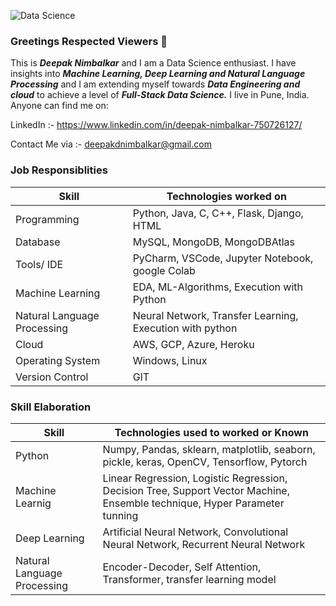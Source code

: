 ![Data Science](https://user-images.githubusercontent.com/80205933/142716513-4c9cd99b-9b28-4732-b4b2-72620d873572.jpeg)


### Greetings Respected Viewers 👋

This is ***Deepak Nimbalkar*** and I am a Data Science enthusiast. I have insights into ***Machine Learning, Deep Learning and 
Natural Language Processing*** and I am extending myself towards ***Data Engineering and cloud*** to achieve a level of ***Full-Stack Data Science.*** I live in Pune, India. 
Anyone can find me on: 

LinkedIn :- https://www.linkedin.com/in/deepak-nimbalkar-750726127/

Contact Me via :- deepakdnimbalkar@gmail.com

### Job Responsiblities

| Skill | Technologies worked on  |
| --- | --- |
| Programming | Python, Java, C, C++, Flask, Django, HTML |
| Database | MySQL, MongoDB, MongoDBAtlas |
| Tools/ IDE | PyCharm, VSCode, Jupyter Notebook, google Colab |
| Machine Learning | EDA, ML-Algorithms, Execution with Python |
| Natural Language Processing | Neural Network, Transfer Learning, Execution with python |
| Cloud | AWS, GCP, Azure, Heroku |
| Operating System | Windows, Linux |
| Version Control | GIT |

### Skill Elaboration

| Skill | Technologies used to worked or Known  |
| --- | --- |
| Python | Numpy, Pandas, sklearn, matplotlib, seaborn, pickle, keras, OpenCV, Tensorflow, Pytorch |
| Machine Learnig | Linear Regression, Logistic Regression, Decision Tree, Support Vector Machine, Ensemble technique, Hyper Parameter tunning |
| Deep Learning | Artificial Neural Network, Convolutional Neural Network, Recurrent Neural Network |
| Natural Language Processing | Encoder-Decoder, Self Attention, Transformer, transfer learning model |

<!--
**deepak-nimbalkar/deepak-nimbalkar** is a ✨ _special_ ✨ repository because its `README.md` (this file) appears on your GitHub profile.

Here are some ideas to get you started:

- 🔭 I’m currently working on ...
- 🌱 I’m currently learning ...
- 👯 I’m looking to collaborate on ...
- 🤔 I’m looking for help with ...
- 💬 Ask me about ...
- 📫 How to reach me: ...
- 😄 Pronouns: ...
- ⚡ Fun fact: ...
-->

